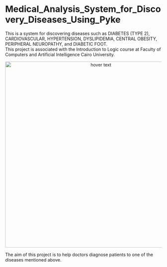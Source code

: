 # Medical_Analysis_System_for_Discovery_Diseases_Using_Pyke
This is a system for discovering diseases such as DIABETES (TYPE 2), CARDIOVASCULAR, HYPERTENSION, DYSLIPIDEMIA, CENTRAL OBESITY, PERIPHERAL NEUROPATHY, and DIABETIC FOOT.<br/>
This project is associated with the Introduction to Logic course at Faculty of Computers and Artificial Intelligence Cairo University.

<p align="center">
  <img src="https://user-images.githubusercontent.com/102432512/215278321-31242fa9-e4a0-4222-9b8e-100a881fbc04.jpg" width="600" title="hover text">
</p>
The aim of this project is to help doctors diagnose patients to one of the diseases mentioned above.

